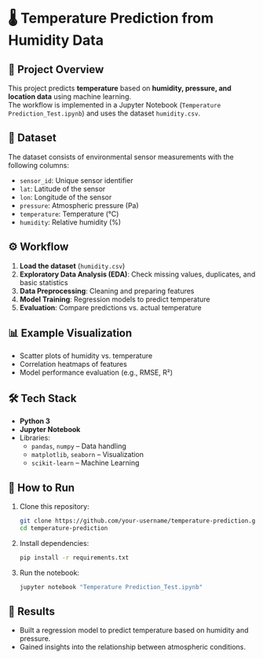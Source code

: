 # 🌡️ Temperature Prediction from Humidity Data  

## 📌 Project Overview  
This project predicts **temperature** based on **humidity, pressure, and location data** using machine learning.  
The workflow is implemented in a Jupyter Notebook (`Temperature Prediction_Test.ipynb`) and uses the dataset `humidity.csv`.  

## 📂 Dataset  
The dataset consists of environmental sensor measurements with the following columns:  

- `sensor_id`: Unique sensor identifier  
- `lat`: Latitude of the sensor  
- `lon`: Longitude of the sensor  
- `pressure`: Atmospheric pressure (Pa)  
- `temperature`: Temperature (°C)  
- `humidity`: Relative humidity (%)  

## ⚙️ Workflow  
1. **Load the dataset** (`humidity.csv`)  
2. **Exploratory Data Analysis (EDA)**: Check missing values, duplicates, and basic statistics  
3. **Data Preprocessing**: Cleaning and preparing features  
4. **Model Training**: Regression models to predict temperature  
5. **Evaluation**: Compare predictions vs. actual temperature  

## 📊 Example Visualization  
- Scatter plots of humidity vs. temperature  
- Correlation heatmaps of features  
- Model performance evaluation (e.g., RMSE, R²)  

## 🛠️ Tech Stack  
- **Python 3**  
- **Jupyter Notebook**  
- Libraries:  
  - `pandas`, `numpy` – Data handling  
  - `matplotlib`, `seaborn` – Visualization  
  - `scikit-learn` – Machine Learning  

## 🚀 How to Run  
1. Clone this repository:  
   ```bash
   git clone https://github.com/your-username/temperature-prediction.git
   cd temperature-prediction
   ```
2. Install dependencies:  
   ```bash
   pip install -r requirements.txt
   ```
3. Run the notebook:  
   ```bash
   jupyter notebook "Temperature Prediction_Test.ipynb"
   ```

## 📌 Results  
- Built a regression model to predict temperature based on humidity and pressure.  
- Gained insights into the relationship between atmospheric conditions.  
 
